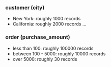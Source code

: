### customer (city)

* New York: roughly 1000 records
* California: roughly 2000 records
...

### order (purchase_amount)

* less than 100: roughly 100000 records
* between 100 - 5000: roughly 10000 records
* over 5000: roughly 30 records
